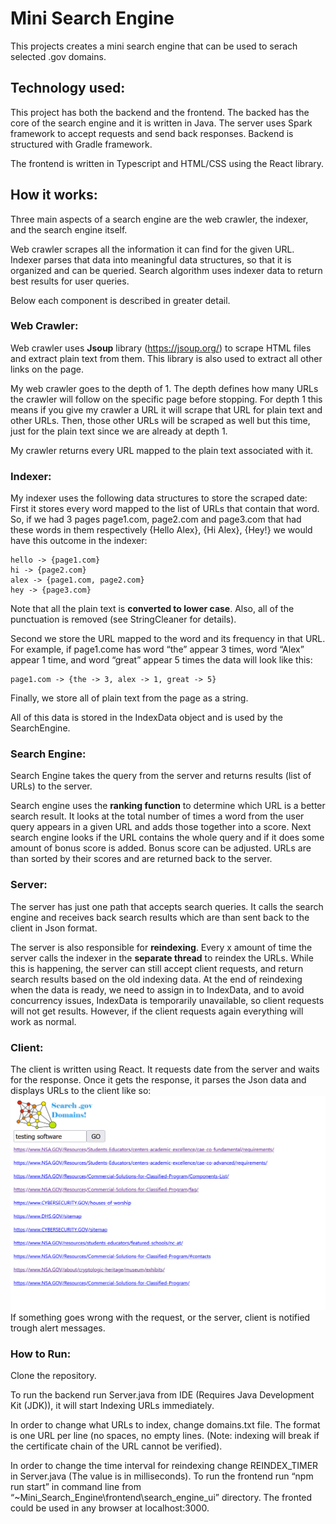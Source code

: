 # Mini Search Engine
This projects creates a mini search engine that can be used to serach selected .gov domains.
## Technology used:
This project has both the backend and the frontend. The backed has the core of the search engine and it is written in Java. The server uses Spark framework to accept requests and send back responses. Backend is structured with Gradle framework. 

The frontend is written in Typescript and HTML/CSS using the React library. 

## How it works:

Three main aspects of a search engine are the web crawler, the indexer, and the search engine itself. 

Web crawler scrapes all the information it can find for the given URL. Indexer parses that data into meaningful data structures, so that it is organized and can be queried. Search algorithm uses indexer data to return best results for user queries.

Below each component is described in greater detail. 

### Web Crawler:
Web crawler uses **Jsoup** library (https://jsoup.org/) to scrape HTML files and extract plain text from them. This library is also used to extract all other links on the page.

My web crawler goes to the depth of 1. The depth defines how many URLs the crawler will follow on the specific page before stopping.  For depth 1 this means if you give my crawler a URL it will scrape that URL for plain text and other URLs. Then, those other URLs will be scraped as well but this time, just for the plain text since we are already at depth 1.

My crawler returns every URL mapped to the plain text associated with it. 

### Indexer:
My indexer uses the following data structures to store the scraped date: 
First it stores every word mapped to the list of URLs that contain that word. So, if we had 3 pages page1.com, page2.com and page3.com that had these words in them respectively {Hello Alex}, {Hi Alex}, {Hey!} we would have this outcome in the indexer:

    hello -> {page1.com}
    hi -> {page2.com}
    alex -> {page1.com, page2.com}
    hey -> {page3.com}

Note that all the plain text is **converted to lower case**. Also, all of the punctuation is removed (see StringCleaner for details). 

Second we store the URL mapped to the word and its frequency in that URL. For example, if page1.come has word “the” appear 3 times, word “Alex” appear 1 time, and word “great” appear 5 times the data will look like this:

    page1.com -> {the -> 3, alex -> 1, great -> 5}

Finally, we store all of plain text from the page as a string. 

All of this data is stored in the IndexData object and is used by the SearchEngine.

### Search Engine:
Search Engine takes the query from the server and returns results (list of URLs) to the server.

Search engine uses the **ranking function** to determine which URL is a better search result. It looks at the total number of times a word from the user query appears in a given URL and adds those together into a score. Next search engine looks if the URL contains the whole query and if it does some amount of bonus score is added. Bonus score can be adjusted. URLs are than sorted by their scores and are returned back to the server.

### Server:
The server has just one path that accepts search queries. It calls the search engine and receives back search results which are than sent back to the client in Json format. 

The server is also responsible for **reindexing**. Every x amount of time the server calls the indexer in the **separate thread** to reindex the URLs. While this is happening, the server can still accept client requests, and return search results based on the old indexing data. At the end of reindexing when the data is ready, we need to assign in to IndexData, and to avoid concurrency issues, IndexData is temporarily unavailable, so client requests will not get results. However, if the client requests again everything will work as normal. 

### Client:
The client is written using React. It requests date from the server and waits for the response. Once it gets the response, it parses the Json data and displays URLs to the client like so:
![](images/search_2.PNG)
If something goes wrong with the request, or the server, client is notified trough alert messages. 

### How to Run:
Clone the repository.

To run the backend run Server.java from IDE (Requires Java Development Kit (JDK)), it will start Indexing URLs immediately.

In order to change what URLs to index, change domains.txt file. The format is one URL per line (no spaces, no empty lines. (Note: indexing will break if the certificate chain of the URL cannot be verified). 

In order to change the time interval for reindexing change REINDEX_TIMER in Server.java (The value is in milliseconds). 
To run the frontend run “npm run start” in command line from “~Mini_Search_Engine\frontend\search_engine_ui” directory. The fronted could be used in any browser at localhost:3000.
